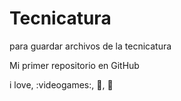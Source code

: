 # Tecnicatura
para guardar archivos de la tecnicatura

Mi primer repositorio en GitHub

i love, :videogames:, :pizza:, :book:
